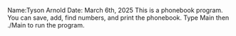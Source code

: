 Name:Tyson Arnold
Date: March 6th, 2025
This is a phonebook program. You can save, add, find numbers, and print the phonebook. Type Main then ./Main to run the program.